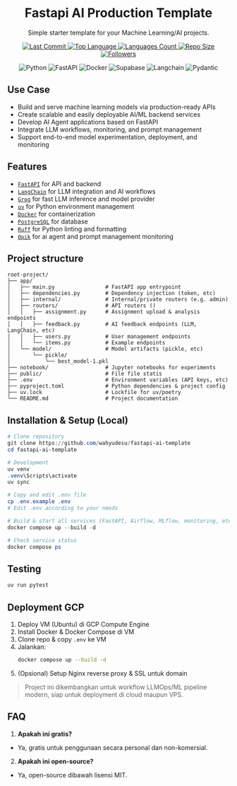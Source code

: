<h1 align="center">Fastapi AI Production Template</h1>

<p align="center">Simple starter template for your Machine Learning/AI projects.</p>

<p align="center">
    <a href="https://github.com/wahyudesu/Fastapi-AI-Production-Template">
        <img src="https://img.shields.io/github/last-commit/wahyudesu/Fastapi-AI-Production-Template?style=flat-square" alt="Last Commit">
    </a>
    <a href="https://github.com/wahyudesu/Fastapi-AI-Production-Template">
        <img src="https://img.shields.io/github/languages/top/wahyudesu/Fastapi-AI-Production-Template?style=flat-square" alt="Top Language">
    </a>
    <a href="https://github.com/wahyudesu/Fastapi-AI-Production-Template">
        <img src="https://img.shields.io/github/languages/count/wahyudesu/Fastapi-AI-Production-Template?style=flat-square" alt="Languages Count">
    </a>
    <a href="https://github.com/wahyudesu/Fastapi-AI-Production-Template">
        <img src="https://img.shields.io/github/repo-size/wahyudesu/Fastapi-AI-Production-Template?style=flat-square" alt="Repo Size">
    </a>
    <a href="https://github.com/wahyudesu">
        <img src="https://img.shields.io/github/followers/wahyudesu?style=flat-square" alt="Followers">
    </a>
</p>

<p align="center">
    <img src="https://img.shields.io/badge/python-3670A0?style=flat&logo=python&logoColor=white" alt="Python">
    <img src="https://img.shields.io/badge/FastAPI-005571?style=flat&logo=fastapi&logoColor=white" alt="FastAPI">
    <img src="https://img.shields.io/badge/docker-%230db7ed.svg?style=flat&logo=docker&logoColor=white" alt="Docker">
    <img src="https://img.shields.io/badge/Supabase-3ECF8E?style=flat&logo=supabase&logoColor=white" alt="Supabase">
    <img src="https://img.shields.io/badge/langchain-1C3C3C?style=flat&logo=langchain&logoColor=white" alt="Langchain">
    <img src="https://img.shields.io/badge/Pydantic-E92063?style=flat&logo=Pydantic&logoColor=white" alt="Pydantic">
</p>

## Use Case
- Build and serve machine learning models via production-ready APIs
- Create scalable and easily deployable AI/ML backend services
- Develop AI Agent applications based on FastAPI
- Integrate LLM workflows, monitoring, and prompt management
- Support end-to-end model experimentation, deployment, and monitoring


## Features
- [`FastAPI`](https://fastapi.tiangolo.com/) for API and backend
- [`LangChain`](https://www.langchain.com/) for LLM integration and AI workflows
- [`Groq`](https://groq.com/) for fast LLM inference and model provider
- [`uv`](https://docs.astral.sh/uv/) for Python environment management
- [`Docker`](https://www.docker.com/) for containerization
- [`PostgreSQL`](https://www.postgresql.org/) for database
- [`Ruff`](https://docs.astral.sh/ruff/) for Python linting and formatting
- [`Opik`](https://www.comet.com/site/products/opik/) for ai agent and prompt management monitoring

## Project structure

```
root-project/
├── app/
│   ├── main.py                # FastAPI app entrypoint
│   ├── dependencies.py        # Dependency injection (token, etc)
│   ├── internal/              # Internal/private routers (e.g. admin)
│   ├── routers/               # API routers ()
│   │   ├── assignment.py      # Assignment upload & analysis endpoints
│   │   ├── feedback.py        # AI feedback endpoints (LLM, LangChain, etc)
│   │   ├── users.py           # User management endpoints
│   │   └── items.py           # Example endpoints
│   └── model/                 # Model artifacts (pickle, etc)
│       └── pickle/
│           └── best_model-1.pkl
├── notebook/                  # Jupyter notebooks for experiments
├── public/                    # File file statis
├── .env                       # Environment variables (API keys, etc)
├── pyproject.toml             # Python dependencies & project config
├── uv.lock                    # Lockfile for uv/poetry
└── README.md                  # Project documentation
```

## Installation & Setup (Local)

```powershell
# Clone repository
git clone https://github.com/wahyudesu/fastapi-ai-template
cd fastapi-ai-template

# Development
uv venv
.venv\Scripts\activate
uv sync

# Copy and edit .env file
cp .env.example .env
# Edit .env according to your needs

# Build & start all services (FastAPI, Airflow, MLflow, monitoring, etc.)
docker compose up --build -d

# Check service status
docker compose ps
```

## Testing

```powershell
uv run pytest
```

## Deployment GCP

1. Deploy VM (Ubuntu) di GCP Compute Engine
2. Install Docker & Docker Compose di VM
3. Clone repo & copy `.env` ke VM
4. Jalankan:
   ```bash
   docker compose up --build -d
   ```
5. (Opsional) Setup Nginx reverse proxy & SSL untuk domain


> Project ini dikembangkan untuk workflow LLMOps/ML pipeline modern, siap untuk deployment di cloud maupun VPS.

## FAQ
1. **Apakah ini gratis?**
  - Ya, gratis untuk penggunaan secara personal dan non-komersial.
2. **Apakah ini open-source?**
  - Ya, open-source dibawah lisensi MIT.

